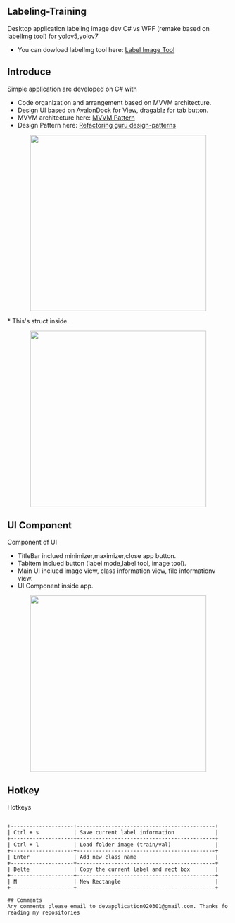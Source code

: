 ## Labeling-Training
Desktop application labeling image dev C# vs WPF (remake based on labelImg tool) for yolov5,yolov7
* You can dowload labelImg tool here: [Label Image Tool](https://github.com/heartexlabs/labelImg)&nbsp;


## Introduce 
Simple application are developed on C# with
* Code organization and arrangement based on MVVM architecture.
* Design UI based on AvalonDock for View, dragablz for tab button.
* MVVM architecture here: [MVVM Pattern]()&nbsp;
* Design Pattern here: [Refactoring guru design-patterns](https://refactoring.guru/design-patterns)&nbsp;
<div align="center">
<p>
<img src="img/results/mvvm_pattern.png" width="400"/> 
</p>
</div>
* This's struct inside.
<div align="center">
<p>
<img src="img/results/struct.png" width="400"/> 
</p>
</div>

## UI Component 
Component of UI
* TitleBar inclued minimizer,maximizer,close app button.
* Tabitem inclued button (label mode,label tool, image tool).
* Main UI inclued image view, class information view, file informationv view.
* UI Component inside app.
<div align="center">
<p>
<img src="img/results/UI-Component.png" width="400"/> 
</p>
</div>


## Hotkey
Hotkeys
~~~~~~~

+--------------------+--------------------------------------------+
| Ctrl + s           | Save current label information             |
+--------------------+--------------------------------------------+
| Ctrl + l           | Load folder image (train/val)              |
+--------------------+--------------------------------------------+
| Enter              | Add new class name                         |
+--------------------+--------------------------------------------+
| Delte              | Copy the current label and rect box        |
+--------------------+--------------------------------------------+
| M                  | New Rectangle                              |
+--------------------+--------------------------------------------+

## Comments
Any comments please email to devapplication020301@gmail.com. Thanks fo reading my repositories
